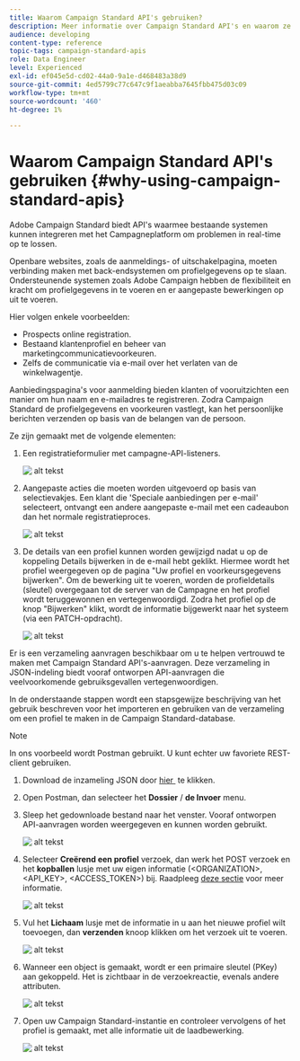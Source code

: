 ```yaml
---
title: Waarom Campaign Standard API's gebruiken?
description: Meer informatie over Campaign Standard API's en waarom ze gebruiken.
audience: developing
content-type: reference
topic-tags: campaign-standard-apis
role: Data Engineer
level: Experienced
exl-id: ef045e5d-cd02-44a0-9a1e-d468483a38d9
source-git-commit: 4ed5799c77c647c9f1aeabba7645fbb475d03c09
workflow-type: tm+mt
source-wordcount: '460'
ht-degree: 1%

---
```


# Waarom Campaign Standard API&#39;s gebruiken {#why-using-campaign-standard-apis}

Adobe Campaign Standard biedt API&#39;s waarmee bestaande systemen kunnen integreren met het Campagneplatform om problemen in real-time op te lossen.

Openbare websites, zoals de aanmeldings- of uitschakelpagina, moeten verbinding maken met back-endsystemen om profielgegevens op te slaan. Ondersteunende systemen zoals Adobe Campaign hebben de flexibiliteit en kracht om profielgegevens in te voeren en er aangepaste bewerkingen op uit te voeren.

Hier volgen enkele voorbeelden:

* Prospects online registration.
* Bestaand klantenprofiel en beheer van marketingcommunicatievoorkeuren.
  <!--* Event based transactional communication triggering – order confirmation, booking Itinerary, password reset, etc.-->
* Zelfs de communicatie via e-mail over het verlaten van de winkelwagentje.

Aanbiedingspagina&#39;s voor aanmelding bieden klanten of vooruitzichten een manier om hun naam en e-mailadres te registreren. Zodra Campaign Standard de profielgegevens en voorkeuren vastlegt, kan het persoonlijke berichten verzenden op basis van de belangen van de persoon.

Ze zijn gemaakt met de volgende elementen:

1. Een registratieformulier met campagne-API-listeners.

   ![&#x200B; alt tekst &#x200B;](assets/apis_uc1.png)

1. Aangepaste acties die moeten worden uitgevoerd op basis van selectievakjes. Een klant die &#39;Speciale aanbiedingen per e-mail&#39; selecteert, ontvangt een andere aangepaste e-mail met een cadeaubon dan het normale registratieproces.

   ![&#x200B; alt tekst &#x200B;](assets/apis_uc2.png)

1. De details van een profiel kunnen worden gewijzigd nadat u op de koppeling Details bijwerken in de e-mail hebt geklikt. Hiermee wordt het profiel weergegeven op de pagina &quot;Uw profiel en voorkeursgegevens bijwerken&quot;. Om de bewerking uit te voeren, worden de profieldetails (sleutel) overgegaan tot de server van de Campagne en het profiel wordt teruggewonnen en vertegenwoordigd. Zodra het profiel op de knop &quot;Bijwerken&quot; klikt, wordt de informatie bijgewerkt naar het systeem (via een PATCH-opdracht).

   ![&#x200B; alt tekst &#x200B;](assets/apis_uc3.png)

Er is een verzameling aanvragen beschikbaar om u te helpen vertrouwd te maken met Campaign Standard API&#39;s-aanvragen. Deze verzameling in JSON-indeling biedt vooraf ontworpen API-aanvragen die veelvoorkomende gebruiksgevallen vertegenwoordigen.

In de onderstaande stappen wordt een stapsgewijze beschrijving van het gebruik beschreven voor het importeren en gebruiken van de verzameling om een profiel te maken in de Campaign Standard-database.

>[!NOTE]
>
>In ons voorbeeld wordt Postman gebruikt. U kunt echter uw favoriete REST-client gebruiken.

1. Download de inzameling JSON door [&#x200B; hier &#x200B;](https://helpx.adobe.com/content/dam/help/en/campaign/kb/working-with-acs-api/_jcr_content/main-pars/download_section/download-1/KB_postman_collection.json.zip) te klikken.

1. Open Postman, dan selecteer het **Dossier** / **de Invoer** menu.

1. Sleep het gedownloade bestand naar het venster. Vooraf ontworpen API-aanvragen worden weergegeven en kunnen worden gebruikt.

   ![&#x200B; alt tekst &#x200B;](assets/postman_collection.png)

1. Selecteer **Creërend een profiel** verzoek, dan werk het POST verzoek en het **kopballen** lusje met uw eigen informatie (&lt;ORGANIZATION>, &lt;API_KEY>, &lt;ACCESS_TOKEN>) bij. Raadpleeg [deze sectie](setting-up-api-access.md) voor meer informatie.

   ![&#x200B; alt tekst &#x200B;](assets/postman_uc1.png)

1. Vul het **Lichaam** lusje met de informatie in u aan het nieuwe profiel wilt toevoegen, dan **verzenden** knoop klikken om het verzoek uit te voeren.

   ![&#x200B; alt tekst &#x200B;](assets/postman_uc2.png)

1. Wanneer een object is gemaakt, wordt er een primaire sleutel (PKey) aan gekoppeld. Het is zichtbaar in de verzoekreactie, evenals andere attributen.

   ![&#x200B; alt tekst &#x200B;](assets/postman_uc3.png)

1. Open uw Campaign Standard-instantie en controleer vervolgens of het profiel is gemaakt, met alle informatie uit de laadbewerking.

   ![&#x200B; alt tekst &#x200B;](assets/postman_uc4.png)
